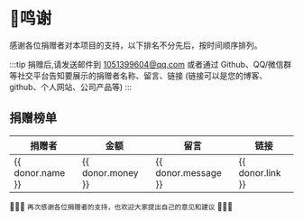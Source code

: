 # 🎉鸣谢

感谢各位捐赠者对本项目的支持，以下排名不分先后，按时间顺序排列。

:::tip
捐赠后,请发送邮件到 1051399604@qq.com 或者通过 Github、QQ/微信群 等社交平台告知要展示的捐赠者名称、留言、链接 (链接可以是您的博客、github、个人网站、公司产品等)
:::

## 捐赠榜单

<table v-if="data && data.donor">
  <thead>
    <tr>
      <th>捐赠者</th>
      <th>金额</th>
      <th>留言</th>
      <th>链接</th>
    </tr>
  </thead>
  <tbody>
    <tr v-for="(donor, index) in data.donor">
      <td>{{ donor.name }}</td>
      <td>{{ donor.money }}</td>
      <td>{{ donor.message }}</td>
      <td>{{ donor.link }}</td>
    </tr>
  </tbody>
</table>

:beers::beers::beers: `再次感谢各位捐赠者的支持，也欢迎大家提出自己的意见和建议` :beers::beers::beers:

<script setup>
import { useSponsor } from '../../.vitepress/theme/data/sponsor'
const { data } = useSponsor()
</script>
